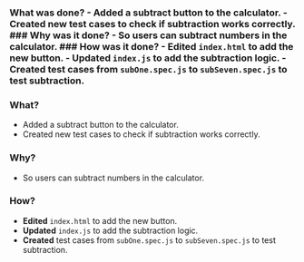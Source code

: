 ### What was done? - Added a subtract button to the calculator. - Created new test cases to check if subtraction works correctly. ### Why was it done? - So users can **subtract numbers** in the calculator. ### How was it done? - **Edited** `index.html` to add the new button. - **Updated** `index.js` to add the subtraction logic. - **Created** test cases from `subOne.spec.js` to `subSeven.spec.js` to test subtraction.


### What?
- Added a subtract button to the calculator.
- Created new test cases to check if subtraction works correctly.

### Why?
- So users can subtract numbers in the calculator.

### How?
- **Edited** `index.html` to add the new button. 
- **Updated** `index.js` to add the subtraction logic. 
- **Created** test cases from `subOne.spec.js` to `subSeven.spec.js` to test subtraction.

